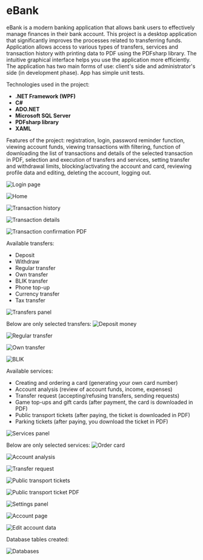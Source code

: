 # eBank
eBank is a modern banking application that allows bank users to effectively manage finances in their bank account. This project is a desktop application that significantly improves the processes related to transferring funds. Application allows access to various types of transfers, services and transaction history with printing data to PDF using the PDFsharp library. The intuitive graphical interface helps you use the application more efficiently. The application has two main forms of use: client's side and administrator's side (in development phase). App has simple unit tests. 

Technologies used in the project: 
- **.NET Framework (WPF)**
- **C#**
- **ADO.NET**
- **Microsoft SQL Server**
- **PDFsharp library**
- **XAML**

Features of the project: registration, login, password reminder function, viewing account funds, viewing transactions with filtering, function of downloading the list of transactions and details of the selected transaction in PDF, selection and execution of transfers and services, setting transfer and withdrawal limits, blocking/activating the account and card, reviewing profile data and editing, deleting the account, logging out.

![Login page](https://github.com/karoldziadkowiec/eBank/blob/master/photos/1.png)

![Home](https://github.com/karoldziadkowiec/eBank/blob/master/photos/2.png)

![Transaction history](https://github.com/karoldziadkowiec/eBank/blob/master/photos/3.png)

![Transaction details](https://github.com/karoldziadkowiec/eBank/blob/master/photos/4.png)

![Transaction confirmation PDF](https://github.com/karoldziadkowiec/eBank/blob/master/photos/5.png)

Available transfers:

- Deposit
- Withdraw
- Regular transfer
- Own transfer
- BLIK transfer
- Phone top-up
- Currency transfer
- Tax transfer

![Transfers panel](https://github.com/karoldziadkowiec/eBank/blob/master/photos/6.png)

Below are only selected transfers:
![Deposit money](https://github.com/karoldziadkowiec/eBank/blob/master/photos/7.png)

![Regular transfer](https://github.com/karoldziadkowiec/eBank/blob/master/photos/8.png)

![Own transfer](https://github.com/karoldziadkowiec/eBank/blob/master/photos/9.png)

![BLIK](https://github.com/karoldziadkowiec/eBank/blob/master/photos/10.png)

Available services: 

- Creating and ordering a card (generating your own card number)
- Account analysis (review of account funds, income, expenses)
- Transfer request (accepting/refusing transfers, sending requests)
- Game top-ups and gift cards (after payment, the card is downloaded in PDF)
- Public transport tickets (after paying, the ticket is downloaded in PDF)
- Parking tickets (after paying, you download the ticket in PDF)

![Services panel](https://github.com/karoldziadkowiec/eBank/blob/master/photos/11.png)

Below are only selected services:
![Order card](https://github.com/karoldziadkowiec/eBank/blob/master/photos/12.png)

![Account analysis](https://github.com/karoldziadkowiec/eBank/blob/master/photos/13.png)

![Transfer request](https://github.com/karoldziadkowiec/eBank/blob/master/photos/14.png)

![Public transport tickets](https://github.com/karoldziadkowiec/eBank/blob/master/photos/15.png)

![Public transport ticket PDF](https://github.com/karoldziadkowiec/eBank/blob/master/photos/16.png)

![Settings panel](https://github.com/karoldziadkowiec/eBank/blob/master/photos/17.png)

![Account page](https://github.com/karoldziadkowiec/eBank/blob/master/photos/18.png)

![Edit account data](https://github.com/karoldziadkowiec/eBank/blob/master/photos/19.png)

Database tables created:

![Databases](https://github.com/karoldziadkowiec/eBank/blob/master/photos/db.png)
